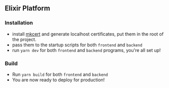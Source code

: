 ## Elixir Platform

### Installation

+ install [mkcert](https://github.com/FiloSottile/mkcert) and generate localhost certificates, put them in the root of the project.
+ pass them to the startup scripts for both `frontend` and `backend`
+ run `yarn dev` for both `frontend` and `backend` programs, you're all set up!

### Build
+ Run `yarn build` for both `frontend` and `backend`
+ You are now ready to deploy for production!
